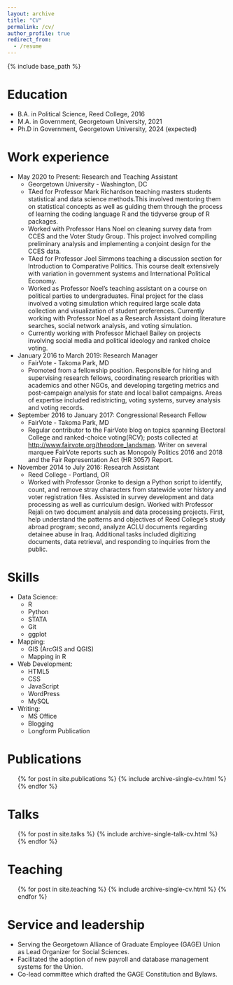 ```yaml
---
layout: archive
title: "CV"
permalink: /cv/
author_profile: true
redirect_from:
  - /resume
---
```


{% include base_path %}

Education
======
* B.A. in Political Science, Reed College, 2016
* M.A. in Government, Georgetown University, 2021
* Ph.D in Government, Georgetown University, 2024 (expected)

Work experience
======
* May 2020 to Present: Research and Teaching Assistant
  *  Georgetown University - Washington, DC
  *  TAed for Professor Mark Richardson teaching masters students statistical and data science methods.This involved mentoring them on statistical concepts as well as guiding them through the process of learning the coding language R and the tidyverse group of R packages.
  *  Worked with Professor Hans Noel on cleaning survey data from CCES and the Voter Study Group. This project involved compiling preliminary analysis and implementing a conjoint design for the CCES data.
  *  TAed for Professor Joel Simmons teaching a discussion section for Introduction to Comparative Politics. This course dealt extensively with variation in government systems and International Political Economy.
  * Worked as Professor Noel’s teaching assistant on a course on political parties to undergraduates. Final project for the class involved a voting simulation which required large scale data collection and visualization of student preferences. Currently working with Professor Noel as a Research Assistant doing literature searches, social network analysis, and voting simulation.
  * Currently working with Professor Michael Bailey on projects involving social media and political ideology and ranked choice voting.
* January 2016 to March 2019: Research Manager
  * FairVote - Takoma Park, MD
  * Promoted from a fellowship position. Responsible for hiring and supervising research fellows, coordinating research priorities with academics and other NGOs, and developing targeting metrics and post-campaign analysis for state and local ballot campaigns. Areas of expertise included redistricting, voting systems, survey analysis and voting records.
* September 2016 to January 2017: Congressional Research Fellow
  * FairVote - Takoma Park, MD
  * Regular contributor to the FairVote blog on topics spanning Electoral College and ranked-choice voting(RCV); posts collected at http://www.fairvote.org/theodore_landsman. Writer on several marquee FairVote reports such as Monopoly Politics 2016 and 2018 and the Fair Representation Act (HR 3057) Report.
* November 2014 to July 2016: Research Assistant
  * Reed College - Portland, OR
  * Worked with Professor Gronke to design a Python script to identify, count, and remove stray characters from statewide voter history and voter registration files. Assisted in survey development and data processing as well as curriculum design.
Worked with Professor Rejali on two document analysis and data processing projects. First, help understand the patterns and objectives of Reed College’s study abroad program; second, analyze ACLU documents regarding detainee abuse in Iraq. Additional tasks included digitizing documents, data retrieval, and responding to inquiries from the public.

  
Skills
======
* Data Science:
  * R
  * Python
  * STATA
  * Git
  * ggplot
* Mapping:
  * GIS (ArcGIS and QGIS)
  * Mapping in R
* Web Development:
  * HTML5
  * CSS
  * JavaScript
  * WordPress
  * MySQL
* Writing:
  * MS Office
  * Blogging
  * Longform Publication


Publications
======
  <ul>{% for post in site.publications %}
    {% include archive-single-cv.html %}
  {% endfor %}</ul>
  
Talks
======
  <ul>{% for post in site.talks %}
    {% include archive-single-talk-cv.html %}
  {% endfor %}</ul>
  
Teaching
======
  <ul>{% for post in site.teaching %}
    {% include archive-single-cv.html %}
  {% endfor %}</ul>
  
Service and leadership
======
* Serving the Georgetown Alliance of Graduate Employee (GAGE) Union as Lead Organizer for Social Sciences.
* Facilitated the adoption of new payroll and database management systems for the Union.
* Co-lead committee which drafted the GAGE Constitution and Bylaws. 
